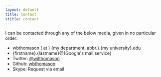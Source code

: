 ```yaml
---
layout: default
title: contact
stitle: contact
---
```

I can be contacted through any of the below media, given in no particular order:

* wbthomason ( at ) {my department, abbr.}.{my university}.edu
* {firstname}.{lastname}@{Google's mail service}
* Twitter: [@wilthomason](https://twitter.com/wilthomason)
* Github: [wbthomason](https://github.com/wbthomason)
* Skype: Request via email
